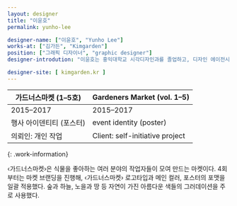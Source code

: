 ```yaml
---
layout: designer
title: "이윤호"
permalink: yunho-lee

designer-name: ["이윤호", "Yunho Lee"]
works-at: ["김가든", "Kimgarden"]
position: ["그래픽 디자이너", "graphic designer"]
designer-introdution: "이윤호는 홍익대학교 시각디자인과를 졸업하고, 디자인 에이전시 The–D에서 그래픽 디자이너로 2년간, SK플래닛에서 UX 디자이너로 3년간 근무했다. 2014년부터 현재까지 스튜디오 김가든에서 김강인과 함께 다양한 분야의 그래픽 디자인 작업을 하고 있다."

designer-site: [ kimgarden.kr ]
---
```


| 가드너스마켓 (1–5호) | Gardeners Market (vol. 1–5) |
|----------------|----------------|
| 2015–2017 | 2015–2017 |
| 행사 아이덴티티 (포스터) | event identity (poster) |
| 의뢰인: 개인 작업 | Client: self-initiative project |
{: .work-information}

‹가드너스마켓›은 식물을 좋아하는 여러 분야의 작업자들이 모여 만드는 마켓이다. 4회부터는 마켓 브랜딩을 진행해, ‹가드너스마켓› 로고타입과 메인 컬러, 포스터의 포맷을 일괄 적용했다. 숲과 하늘, 노을과 땅 등 자연이 가진 아름다운 색들의 그러데이션을 주로 사용했다.
